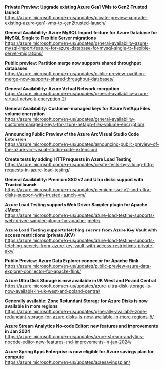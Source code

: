 **Private Preview: Upgrade existing Azure Gen1 VMs to Gen2-Trusted launch**  
https://azure.microsoft.com/en-us/updates/private-preview-upgrade-existing-azure-gen1-vms-to-gen2trusted-launch/


**General Availability: Azure MySQL Import feature for Azure Database for MySQL Single to Flexible Server migrations**  
https://azure.microsoft.com/en-us/updates/general-availability-azure-mysql-import-feature-for-azure-database-for-mysql-single-to-flexible-server-migrations/


**Public preview: Partition merge now supports shared throughput databases**  
https://azure.microsoft.com/en-us/updates/public-preview-partition-merge-now-supports-shared-throughput-databases/


**General Availability: Azure Virtual Network encryption**  
https://azure.microsoft.com/en-us/updates/general-availability-azure-virtual-network-encryption-2/


**General Availability: Customer-managed keys for Azure NetApp Files volume encryption**  
https://azure.microsoft.com/en-us/updates/general-availability-customermanaged-keys-for-azure-netapp-files-volume-encryption/


**Announcing Public Preview of the Azure Arc Visual Studio Code Extension**  
https://azure.microsoft.com/en-us/updates/announcing-public-preview-of-the-azure-arc-visual-studio-code-extension/


**Create tests by adding HTTP requests in Azure Load Testing**  
https://azure.microsoft.com/en-us/updates/create-tests-by-adding-http-requests-in-azure-load-testing/


**General Availability: Premium SSD v2 and Ultra disks support with Trusted launch**  
https://azure.microsoft.com/en-us/updates/premium-ssd-v2-and-ultra-disks-support-with-trusted-launch-vm/


**Azure Load Testing supports Web Driver Sampler plugin for Apache JMeter**  
https://azure.microsoft.com/en-us/updates/azure-load-testing-supports-web-driver-sampler-plugin-for-apache-jmeter/


**Azure Load Testing supports fetching secrets from Azure Key Vault with access restrictions (private AKV)**  
https://azure.microsoft.com/en-us/updates/azure-load-testing-supports-fetching-secrets-from-azure-key-vault-with-access-restrictions-private-akv/


**Public Preview: Azure Data Explorer connector for Apache Flink**  
https://azure.microsoft.com/en-us/updates/public-preview-azure-data-explorer-connector-for-apache-flink/


**Azure Ultra Disk Storage is now available in UK West and Poland Central**  
https://azure.microsoft.com/en-us/updates/azure-ultra-disk-storage-is-now-available-in-uk-west-and-poland-central/


**Generally available: Zone Redundant Storage for Azure Disks is now available in more regions**  
https://azure.microsoft.com/en-us/updates/generally-available-zone-redundant-storage-for-azure-disks-is-now-available-in-more-regions-5/


**Azure Stream Analytics No-code Editor: new features and improvements in Jan 2024**  
https://azure.microsoft.com/en-us/updates/azure-stream-analytics-nocode-editor-new-features-and-improvements-in-jan-2024/


**Azure Spring Apps Enterprise is now eligible for Azure savings plan for compute**  
https://azure.microsoft.com/en-us/updates/asaesavingsplan/


